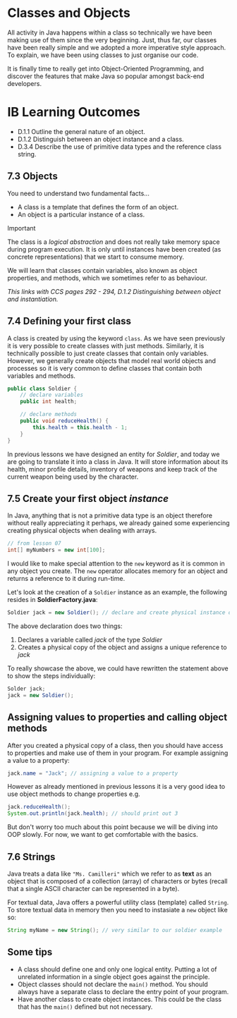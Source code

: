 # Classes and Objects

All activity in Java happens within a class so technically we have been making use of them since the very beginning. Just, thus far, our classes have been really simple and we adopted a more imperative style approach. To explain, we have been using classes to just organise our code.

It is finally time to really get into Object-Oriented Programming, and discover the features that make Java so popular amongst back-end developers. 

# IB Learning Outcomes

- D.1.1 Outline the general nature of an object.
- D.1.2 Distinguish between an object instance and a class.
- D.3.4 Describe the use of primitive data types and the reference class string.

## 7.3 Objects

You need to understand two fundamental facts...

- A class is a template that defines the form of an object.
- An object is a particular instance of a class.

>[!IMPORTANT]
>The class is a *logical abstraction* and does not really take memory space during program execution. It is only until instances have been created (as concrete representations) that we start to consume memory. 

We will learn that classes contain variables, also known as object properties, and methods, which we sometimes refer to as behaviour. 

*This links with CCS pages 292 - 294, D.1.2 Distinguishing between object and instantiation.*

## 7.4 Defining your first class

A class is created by using the keyword `class`. As we have seen previously it is very possible to create classes with just methods. Similarly, it is technically possible to just create classes that contain only variables. However, we generally create objects that model real world objects and processes so it is very common to define classes that contain both variables and methods.

```java
public class Soldier {
    // declare variables
    public int health;

    // declare methods
    public void reduceHealth() {
        this.health = this.health - 1;
    }
}
```

In previous lessons we have designed an entity for *Soldier*, and today we are going to translate it into a class in Java. It will store information about its health, minor profile details, inventory of weapons and keep track of the current weapon being used by the character.

## 7.5 Create your first object *instance*

In Java, anything that is not a primitive data type is an object therefore without really appreciating it perhaps, we already gained some experiencing creating physical objects when dealing with arrays.

```java
// from lesson 07
int[] myNumbers = new int[100];
```

I would like to make special attention to the `new` keyword as it is common in any object you create. The `new` operator allocates memory for an object and returns a reference to it during run-time.

Let's look at the creation of a `Soldier` instance as an example, the following resides in <b>SoldierFactory.java</b>:

```java
Soldier jack = new Soldier(); // declare and create physical instance of Soldier
```

The above declaration does two things:
1. Declares a variable called *jack* of the type *Soldier*
2. Creates a physical copy of the object and assigns a unique reference to *jack*

To really showcase the above, we could have rewritten the statement above to show the steps individually:

```java
Solder jack;
jack = new Soldier();
```
## Assigning values to properties and calling object methods

After you created a physical copy of a class, then you should have access to properties and make use of them in your program. For example assigning a value to a property:

```java
jack.name = "Jack"; // assigning a value to a property
```

However as already mentioned in previous lessons it is a very good idea to use object methods to change properties e.g.

```java
jack.reduceHealth();
System.out.println(jack.health); // should print out 3
```

But don't worry too much about this point because we will be diving into OOP slowly. For now, we want to get comfortable with the basics.

## 7.6 Strings

Java treats a data like `"Ms. Camilleri"` which we refer to as <b>text</b> as an object that is composed of a collection (array) of characters or bytes (recall that a single ASCII character can be represented in a byte). 

For textual data, Java offers a powerful utility class (template) called `String`. To store textual data in memory then you need to instasiate a `new` object like so:

```java
String myName = new String(); // very similar to our soldier example
```

## Some tips

- A class should define one and only one logical entity. Putting a lot of unrelated information in a single object goes against the principle.
- Object classes should not declare the `main()` method. You should always have a separate class to declare the entry point of your program.
- Have another class to create object instances. This could be the class that has the `main()` defined but not necessary.
